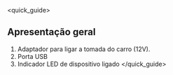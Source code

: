 <quick_guide> 
## Apresentação geral
1. Adaptador para ligar a tomada do carro (12V).
2. Porta USB
3. Indicador LED de dispositivo ligado
</quick_guide> 
